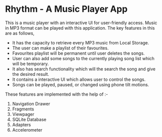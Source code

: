 # Rhythm - A Music Player App
This is a music player with an interactive UI for user-friendly access.
Music in MP3 format can be played with this application. The key features in this are as follows,
* It has the capacity to retrieve every MP3 music from Local Storage.
* The user can make a playlist of their favourites.
* Favourites playlist will be permanent until user deletes the songs.
* User can also add some songs to the currently playing song list which will be temporary.
* It also has search functionality which will the search the song and give the desired result.
* It contains a interactive UI which allows user to control the songs. 
* Songs can be played, paused, or changed using phone tilt motions.

These features are implemented with the help of :-
1. Navigation Drawer
2. Fragments
3. Viewpager
4. SQLite Database
5. Adapters
6. Accelerometer
